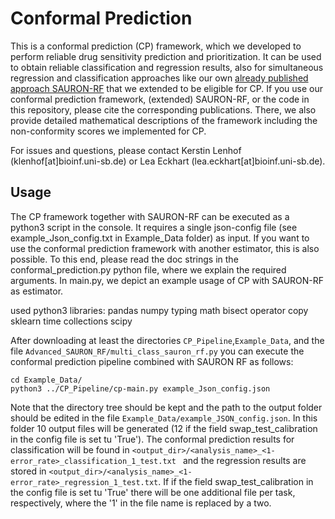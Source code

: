 # Conformal Prediction
This is a conformal prediction (CP) framework, which we developed to perform reliable drug sensitivity prediction and prioritization. It can be used to obtain reliable classification and regression results, also for simultaneous regression and classification approaches like our own [already published approach SAURON-RF](https://www.nature.com/articles/s41598-022-17609-x) that we extended to be eligible for CP. If you use our conformal prediction framework, (extended) SAURON-RF, or the code in this repository, please cite the corresponding publications. There, we also provide detailed mathematical descriptions of the framework including the non-conformity scores we implemented for CP.

For issues and questions, please contact Kerstin Lenhof (klenhof[at]bioinf.uni-sb.de) or Lea Eckhart (lea.eckhart[at]bioinf.uni-sb.de). 

## Usage

The CP framework together with SAURON-RF can be executed as a python3 script in the console. It requires a single json-config file (see example_Json_config.txt in Example_Data folder) as input. If you want to use the conformal prediction framework with another estimator, this is also possible. To this end, please read the doc strings in the conformal_prediction.py python file, where we explain the required arguments. In main.py, we depict an example usage of CP with SAURON-RF as estimator.

used python3 libraries: pandas numpy typing math bisect operator copy sklearn time collections scipy

After downloading at least the directories `CP_Pipeline`,`Example_Data`, and the file `Advanced_SAURON_RF/multi_class_sauron_rf.py` you can execute the conformal prediction pipeline combined with SAURON RF as follows: 
```
cd Example_Data/
python3 ../CP_Pipeline/cp-main.py example_Json_config.json
```
Note that the directory tree should be kept and the path to the output folder should be edited in the file `Example_Data/example_JSON_config.json`. In this folder 10 output files will be generated (12 if the field swap_test_calibration in the config file is set tu 'True'). The conformal prediction results for classification will be found in ```<output_dir>/<analysis_name>_<1-error_rate>_classification_1_test.txt ``` and the regression results are stored in ```<output_dir>/<analysis_name>_<1-error_rate>_regression_1_test.txt```. If if the field swap_test_calibration in the config file is set tu 'True' there will be one additional file per task, respectively, where the '1' in the file name is replaced by a two.
